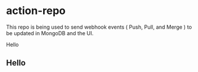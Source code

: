 # action-repo
This repo is being used to send webhook events ( Push, Pull, and Merge ) to be updated in MongoDB and the UI. 

Hello

## Hello



